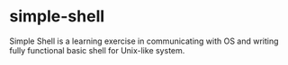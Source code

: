 simple-shell
============

Simple Shell is a learning exercise in communicating with OS and writing fully functional basic shell for Unix-like system.
